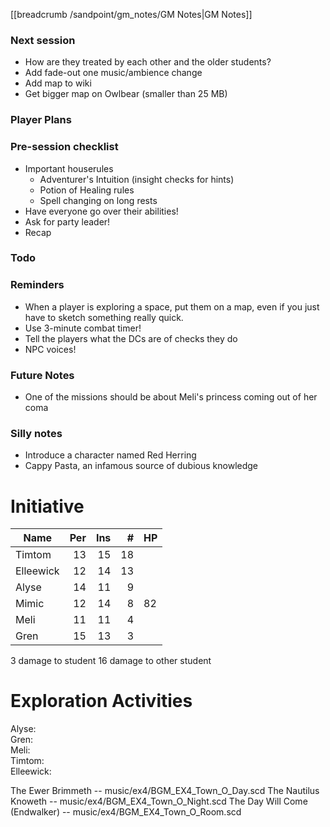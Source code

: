 [[breadcrumb /sandpoint/gm_notes/GM Notes|GM Notes]]

### Next session

* How are they treated by each other and the older students?
* Add fade-out one music/ambience change
* Add map to wiki
* Get bigger map on Owlbear (smaller than 25 MB)

### Player Plans

### Pre-session checklist

* Important houserules
    * Adventurer's Intuition (insight checks for hints)
    * Potion of Healing rules
    * Spell changing on long rests
* Have everyone go over their abilities!
* Ask for party leader!
* Recap

### Todo

### Reminders

* When a player is exploring a space, put them on a map, even if you just have to sketch something really quick.
* Use 3-minute combat timer!
* Tell the players what the DCs are of checks they do
* NPC voices!

### Future Notes

* One of the missions should be about Meli's princess coming out of her coma

### Silly notes

* Introduce a character named Red Herring
* Cappy Pasta, an infamous source of dubious knowledge

# Initiative

| Name      | Per | Ins |  # | HP |
|-----------|----:|----:|---:|----|
| Timtom    |  13 |  15 | 18 |    |
| Elleewick |  12 |  14 | 13 |    |
| Alyse     |  14 |  11 |  9 |    |
| Mimic     |  12 |  14 |  8 | 82 |
| Meli      |  11 |  11 |  4 |    |
| Gren      |  15 |  13 |  3 |    |


3 damage to student
16 damage to other student

# Exploration Activities

Alyse:   
Gren:   
Meli:   
Timtom:   
Elleewick: 


The Ewer Brimmeth -- music/ex4/BGM_EX4_Town_O_Day.scd
The Nautilus Knoweth -- music/ex4/BGM_EX4_Town_O_Night.scd
The Day Will Come (Endwalker) -- music/ex4/BGM_EX4_Town_O_Room.scd
